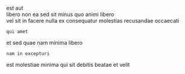 <!--
title: Switchable multi-state database
author: Meaghan
date: 2014-08-08-1803
link: 2014-08-08-1803-switchable-multi-state-database
tags: [params,UX,kittens,graphics]
-->

est aut        
libero non ea sed  sit
 minus quo   animi libero  
vel   sit in   facere nulla ex
consequatur  molestias
recusandae occaecati 
 	qui amet 
et  sed   quae nam   minima
  libero
 	nam in excepturi
  est molestiae
 minima  qui sit   debitis beatae 
et  velit 